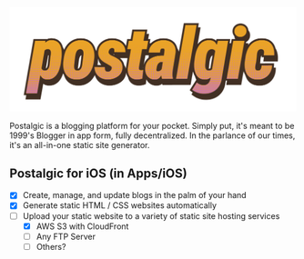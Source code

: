 ![Postalgic](/postalgic-logo.png?raw=true)

Postalgic is a blogging platform for your pocket. Simply put, it's meant to be 1999's Blogger in app form, fully decentralized. In the parlance of our times, it's an all-in-one static site generator.

## Postalgic for iOS (in Apps/iOS)

- [x] Create, manage, and update blogs in the palm of your hand
- [x] Generate static HTML / CSS websites automatically
- [ ] Upload your static website to a variety of static site hosting services
  - [x] AWS S3 with CloudFront
  - [ ] Any FTP Server
  - [ ] Others?
